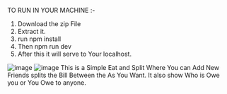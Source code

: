 TO RUN IN YOUR MACHINE :-
1. Download the zip File
2. Extract it.
3. run npm install
4. Then npm run dev
5. After this it will serve to Your localhost.

![image](https://github.com/SugandhKumars/React_Projects/assets/141212290/0568fd81-6898-4ebf-983b-663113530056)
![image](https://github.com/SugandhKumars/React_Projects/assets/141212290/2f7e84cb-35c9-4557-b22a-2b9425d4355b)
This is a Simple Eat and Split 
Where You can Add New Friends splits the Bill Between the As You Want. It also show Who is Owe you or You Owe to anyone.
